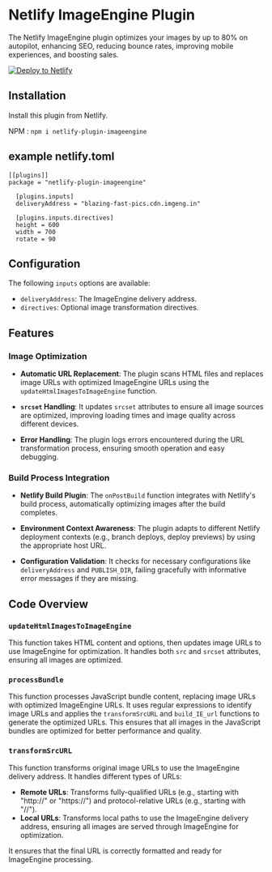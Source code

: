 # Netlify ImageEngine Plugin

The Netlify ImageEngine plugin optimizes your images by up to 80% on autopilot,
enhancing SEO, reducing bounce rates, improving mobile experiences, and boosting
sales.

[![Deploy to Netlify](https://www.netlify.com/img/deploy/button.svg)](https://app.netlify.com/integration/start/deploy?repository=https://github.com/imgeng/netlify-imagengine-demo-app)

## Installation

Install this plugin from Netlify.

NPM : `npm i netlify-plugin-imageengine`

## example netlify.toml

```
[[plugins]]
package = "netlify-plugin-imageengine"

  [plugins.inputs]
  deliveryAddress = "blazing-fast-pics.cdn.imgeng.in"

  [plugins.inputs.directives]
  height = 600
  width = 700
  rotate = 90
```

## Configuration

The following `inputs` options are available:

- `deliveryAddress`: The ImageEngine delivery address.
- `directives`: Optional image transformation directives.

## Features

### Image Optimization

- **Automatic URL Replacement**: The plugin scans HTML files and replaces image
  URLs with optimized ImageEngine URLs using the `updateHtmlImagesToImageEngine`
  function.
- **`srcset` Handling**: It updates `srcset` attributes to ensure all image
  sources are optimized, improving loading times and image quality across
  different devices.

- **Error Handling**: The plugin logs errors encountered during the URL
  transformation process, ensuring smooth operation and easy debugging.

### Build Process Integration

- **Netlify Build Plugin**: The `onPostBuild` function integrates with Netlify's
  build process, automatically optimizing images after the build completes.

- **Environment Context Awareness**: The plugin adapts to different Netlify
  deployment contexts (e.g., branch deploys, deploy previews) by using the
  appropriate host URL.

- **Configuration Validation**: It checks for necessary configurations like
  `deliveryAddress` and `PUBLISH_DIR`, failing gracefully with informative error
  messages if they are missing.

## Code Overview

### `updateHtmlImagesToImageEngine`

This function takes HTML content and options, then updates image URLs to use
ImageEngine for optimization. It handles both `src` and `srcset` attributes,
ensuring all images are optimized.

### `processBundle`

This function processes JavaScript bundle content, replacing image URLs with
optimized ImageEngine URLs. It uses regular expressions to identify image URLs
and applies the `transformSrcURL` and `build_IE_url` functions to generate the
optimized URLs. This ensures that all images in the JavaScript bundles are
optimized for better performance and quality.

### `transformSrcURL`

This function transforms original image URLs to use the ImageEngine delivery
address. It handles different types of URLs:

- **Remote URLs**: Transforms fully-qualified URLs (e.g., starting with
  "http://" or "https://") and protocol-relative URLs (e.g., starting with
  "//").
- **Local URLs**: Transforms local paths to use the ImageEngine delivery
  address, ensuring all images are served through ImageEngine for optimization.

It ensures that the final URL is correctly formatted and ready for ImageEngine
processing.

